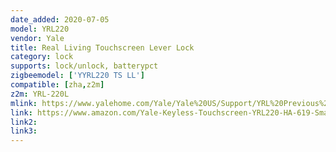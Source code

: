 ```yaml
---
date_added: 2020-07-05
model: YRL220
vendor: Yale
title: Real Living Touchscreen Lever Lock
category: lock
supports: lock/unlock, batterypct
zigbeemodel: ['YYRL220 TS LL']
compatible: [zha,z2m]
z2m: YRL-220L
mlink: https://www.yalehome.com/Yale/Yale%20US/Support/YRL%20Previous%20Generation/Yale%20Real%20Living%20Levers/Touchscreen%20Lever/AYRL_220_INST_FUL%20Rev%20G_WEB_zw_zb.pdf
link: https://www.amazon.com/Yale-Keyless-Touchscreen-YRL220-HA-619-SmartThings/dp/B00IPR3L1A
link2: 
link3: 
---
```

